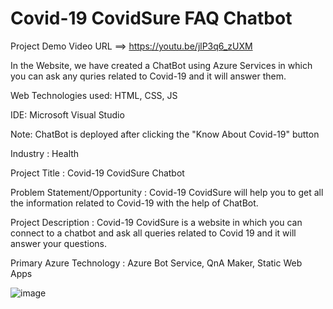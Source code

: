 # Covid-19 CovidSure FAQ Chatbot
Project Demo Video URL ==> https://youtu.be/jlP3q6_zUXM

In the Website, we have created a ChatBot using Azure Services in which you can ask any quries related to Covid-19 and it will answer them.

Web Technologies used: HTML, CSS, JS

IDE: Microsoft Visual Studio

Note: ChatBot is deployed after clicking the "Know About Covid-19" button

Industry :
Health

Project Title :
Covid-19 CovidSure Chatbot

Problem Statement/Opportunity :
Covid-19 CovidSure will help you to get all the information related to Covid-19 with the help of ChatBot.

Project Description :
Covid-19 CovidSure is a website in which you can connect to a chatbot and ask all queries related to Covid 19 and it will answer your questions.

Primary Azure Technology :
Azure Bot Service, QnA Maker, Static Web Apps


![image](https://user-images.githubusercontent.com/114811061/203911466-ac0df967-e243-41d1-a2d6-f277798ef592.png)
